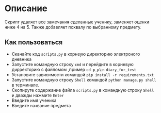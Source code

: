 # Описание
Скрипт удаляет все замечания сделанные ученику, заменяет оценки ниже 4 на 5.
Также добавляет похвалу по выбранному предмету.
## Как пользоваться 
* Скачайте код `scripts.py` в корнеую директорию электроного дневника
* Запустите командную строку `cmd` и перейдите в корневую дирректорию с файломом ,пример `cd p_p\e-diary_for_test`
* Установите зависимости командой `pip install -r requirements.txt`
* Запустите командную строку  `Shell` командой `python manage.py shell` в терминале.
* Скопируте содержание файла `scripts.py` в командную строку  `Shell` и дважды нажмите `Enter`
* Введите имя ученика
* Введите название предмета



